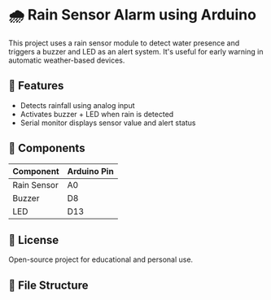 # 🌧️ Rain Sensor Alarm using Arduino

This project uses a rain sensor module to detect water presence and triggers a buzzer and LED as an alert system. It's useful for early warning in automatic weather-based devices.

## 🧠 Features

- Detects rainfall using analog input
- Activates buzzer + LED when rain is detected
- Serial monitor displays sensor value and alert status

## 🧰 Components

| Component     | Arduino Pin |
|--------------|-------------|
| Rain Sensor  | A0          |
| Buzzer       | D8          |
| LED          | D13         |


## 📜 License

Open-source project for educational and personal use.

## 📁 File Structure

